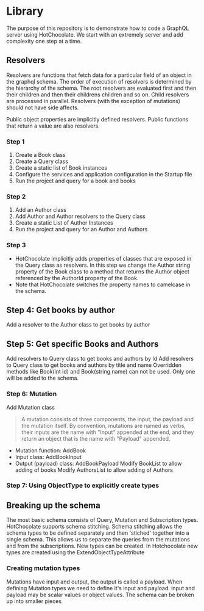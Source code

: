 # Library
The purpose of this repository is to demonstrate how to code a GraphQL server using HotChocolate. We start with an extremely server and add complexity one step at a time. 
## Resolvers
Resolvers are functions that fetch data for a particular field of an object in the graphql schema. The order of execution of resolvers is determined by the hierarchy of the schema. The root resolvers are evaluated first and then their children and then their childrens children and so on. Child resolvers are processed in parallel. Resolvers (with the exception of mutations) should not have side affects.

Public object properties are implicitly defined resolvers. Public functions that return a value are also resolvers.
### Step 1
1. Create a Book class
2. Create a Query class
3. Create a static list of Book instances
4. Configure the services and application configuration in the Startup file
5. Run the project and query for a book and books
### Step 2 
1. Add an Author class
2. Add Author and Author resolvers to the Query class
3. Create a static List of Author Instances
4. Run the project and query for an Author and Authors
### Step 3
* HotChocolate implicitly adds properties of classes that are exposed in the Query class as resolvers. In this step we change the Author string property of the Book class to a method that returns the Author object referenced by the AuthorId property of the Book.
* Note that HotChocolate switches the property names to camelcase in the schema.
## Step 4: Get books by author
Add a resolver to the Author class to get books by author
## Step 5: Get specific Books and Authors
Add resolvers to Query class to get books and authors by Id
Add resolvers to Query class to get books and authors by title and name
Overridden methods like Book(int id) and Book(string name) can not be used. Only one will be added to the schema. 
### Step 6: Mutation
Add Mutation class
>A mutation consists of three components, the input, the payload and the mutation itself. By convention, mutations are named as verbs, their inputs are the name with "Input" appended at the end, and they return an object that is the name with "Payload" appended.
* Mutation function: AddBook
* Input class: AddBookInput
* Output (payload) class: AddBookPayload
Modify BookList to allow adding of books
Modify AuthorsList to allow adding of Authors
### Step 7: Using ObjectType to explicitly create types

## Breaking up the schema
The most basic schema consists of Query, Mutation and Subscription types. HotChocolate supports schema stitching. Schema stitching allows the schema types to be defined separately and then 'stiched' together into a single schema. This allows us to separate the queries from the mutations and from the subscriptions. New types can be created. In Hotchocolate new types are created using the ExtendObjectTypeAttribute

### Creating mutation types
Mutations have input and output, the output is called a payload. When defining Mutation types we need to define it's input and payload. input and payload may be scalar values or object values.
The schema can be broken up into smaller pieces


